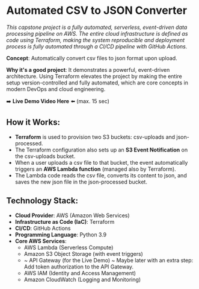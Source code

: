 # Automated CSV to JSON Converter
*This capstone project is a fully automated, serverless, event-driven data processing pipeline on AWS. The entire cloud infrastructure is defined as code using Terraform, making the system reproducible and deployment process is fully automated through a CI/CD pipeline with GitHub Actions.*

**Concept**: Automatically convert csv files to json format upon upload.

**Why it's a good project**: It demonstrates a powerful, event-driven architecture. Using Terraform elevates the project by making the entire setup version-controlled and fully automated, which are core concepts in modern DevOps and cloud engineering.

➡️ **Live Demo Video Here** ⬅️
(max. 15 sec)

## How it Works:
- **Terraform** is used to provision two S3 buckets: csv-uploads and json-processed.
- The Terraform configuration also sets up an **S3 Event Notification** on the csv-uploads bucket.
- When a user uploads a csv file to that bucket, the event automatically triggers an **AWS Lambda function** (managed also by Terraform).
- The Lambda code reads the csv file, converts its content to json, and saves the new json file in the json-processed bucket.

## Technology Stack:
- **Cloud Provider**: AWS (Amazon Web Services)
- **Infrastructure as Code (IaC)**: Terraform
- **CI/CD**: GitHub Actions
- **Programming Language**: Python 3.9
- **Core AWS Services**:
    - AWS Lambda (Serverless Compute)
    - Amazon S3 Object Storage (with event triggers)
    - ~ API Gateway (for the Live Demo) ~ Maybe later with an extra step: Add token authorization to the API Gateway.
    - AWS IAM (Identity and Access Management)
    - Amazon CloudWatch (Logging and Monitoring)
